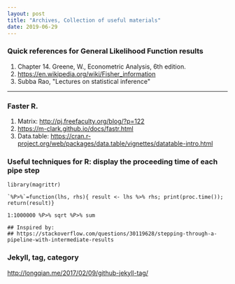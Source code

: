 ```yaml
---
layout: post
title: "Archives, Collection of useful materials"
date: 2019-06-29
---
```


### Quick references for General Likelihood Function results
1. Chapter 14. Greene, W., Econometric Analysis, 6th edition.
2. https://en.wikipedia.org/wiki/Fisher_information
3. Subba Rao,  "Lectures on statistical inference" 
--------

### Faster R.
1. Matrix: http://pj.freefaculty.org/blog/?p=122
2. https://m-clark.github.io/docs/fastr.html
3. Data.table: https://cran.r-project.org/web/packages/data.table/vignettes/datatable-intro.html


### Useful techniques for R: display the proceeding time of each pipe step
```
library(magrittr)

`%P>%`=function(lhs, rhs){ result <- lhs %>% rhs; print(proc.time()); return(result)}

1:1000000 %P>% sqrt %P>% sum

## Inspired by:
## https://stackoverflow.com/questions/30119628/stepping-through-a-pipeline-with-intermediate-results
```

### Jekyll, tag, category
http://longqian.me/2017/02/09/github-jekyll-tag/
